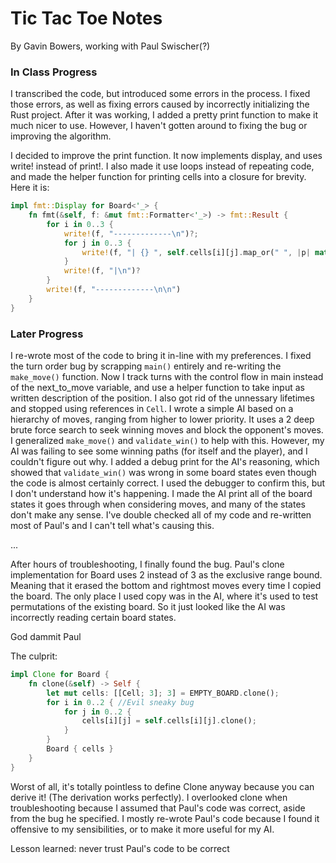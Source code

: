 # Tic Tac Toe Notes
By Gavin Bowers,
working with Paul Swischer(?)

### In Class Progress

I transcribed the code, but introduced some errors in the process. I fixed those errors, as well as fixing errors caused by incorrectly initializing the Rust project. After it was working, I added a pretty print function to make it much nicer to use. However, I haven't gotten around to fixing the bug or improving the algorithm.

I decided to improve the print function. It now implements display, and uses write! instead of print!. I also made it use loops instead of repeating code, and made the helper function for printing cells into a closure for brevity. Here it is:

```Rust
impl fmt::Display for Board<'_> {
    fn fmt(&self, f: &mut fmt::Formatter<'_>) -> fmt::Result {
        for i in 0..3 {
            write!(f, "-------------\n")?;
            for j in 0..3 {
                write!(f, "| {} ", self.cells[i][j].map_or(" ", |p| match p {Player::O => "O", Player::X => "X"}))?
            }
            write!(f, "|\n")?
        }
        write!(f, "-------------\n\n")
    }
}
```

### Later Progress

I re-wrote most of the code to bring it in-line with my preferences. I fixed the turn order bug by scrapping `main()` entirely and re-writing the `make_move()` function. Now I track turns with the control flow in main instead of the next_to_move variable, and use a helper function to take input as written description of the position. I also got rid of the unnessary lifetimes and stopped using references in `Cell`. I wrote a simple AI based on a hierarchy of moves, ranging from higher to lower priority. It uses a 2 deep brute force search to seek winning moves and block the opponent's moves. I generalized `make_move()` and `validate_win()` to help with this. However, my AI was failing to see some winning paths (for itself and the player), and I couldn't figure out why. I added a debug print for the AI's reasoning, which showed that `validate_win()` was wrong in some board states even though the code is almost certainly correct. I used the debugger to confirm this, but I don't understand how it's happening. I made the AI print all of the board states it goes through when considering moves, and many of the states don't make any sense. I've double checked all of my code and re-written most of Paul's and I can't tell what's causing this.

...

After hours of troubleshooting, I finally found the bug. Paul's clone implementation for Board uses 2 instead of 3 as the exclusive range bound. Meaning that it erased the bottom and rightmost moves every time I copied the board. The only place I used copy was in the AI, where it's used to test permutations of the existing board. So it just looked like the AI was incorrectly reading certain board states.

God dammit Paul

The culprit:
```rust
impl Clone for Board {
    fn clone(&self) -> Self {
        let mut cells: [[Cell; 3]; 3] = EMPTY_BOARD.clone();
        for i in 0..2 { //Evil sneaky bug
            for j in 0..2 {
                cells[i][j] = self.cells[i][j].clone();
            }
        }
        Board { cells }
    }
}
```
Worst of all, it's totally pointless to define Clone anyway because you can derive it! (The derivation works perfectly). I overlooked clone when troubleshooting because I assumed that Paul's code was correct, aside from the bug he specified. I mostly re-wrote Paul's code because I found it offensive to my sensibilities, or to make it more useful for my AI.

Lesson learned: never trust Paul's code to be correct